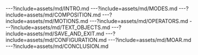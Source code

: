 ---?include=assets/md/INTRO.md
---?include=assets/md/MODES.md
---?include=assets/md/COMPOSITION.md
---?include=assets/md/MOTIONS.md
---?include=assets/md/OPERATORS.md
---?include=assets/md/TEXT_OBJECTS.md
---?include=assets/md/SAVE_AND_EXIT.md
---?include=assets/md/CONFIGURATION.md
---?include=assets/md/MOAR.md
---?include=assets/md/CONCLUSION.md
